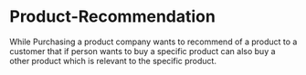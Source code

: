 # Product-Recommendation
While Purchasing a product company wants to recommend of a  product to a customer  that if person wants to buy a specific product can  also buy a other product  which is  relevant to the specific product.
